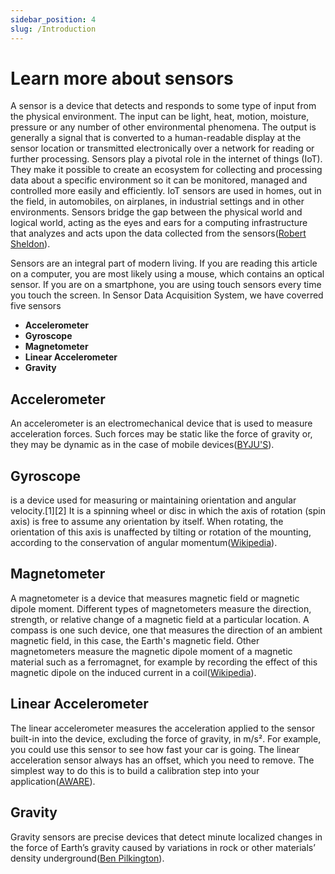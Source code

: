 ```yaml
---
sidebar_position: 4
slug: /Introduction
---
```

# Learn more about sensors
A sensor is a device that detects and responds to some type of input from the physical environment. The input can be light, heat, motion, moisture, pressure or any number of other environmental phenomena. The output is generally a signal that is converted to a human-readable display at the sensor location or transmitted electronically over a network for reading or further processing.
Sensors play a pivotal role in the internet of things (IoT). They make it possible to create an ecosystem for collecting and processing data about a specific environment so it can be monitored, managed and controlled more easily and efficiently. IoT sensors are used in homes, out in the field, in automobiles, on airplanes, in industrial settings and in other environments. Sensors bridge the gap between the physical world and logical world, acting as the eyes and ears for a computing infrastructure that analyzes and acts upon the data collected from the sensors([Robert Sheldon](https://www.techtarget.com/whatis/definition/sensor)). 

Sensors are an integral part of modern living. If you are reading this article on a computer, you are most likely using a mouse, which contains an optical sensor. If you are on a smartphone, you are using touch sensors every time you touch the screen.
In Sensor Data Acquisition System, we have coverred five sensors
 - **Accelerometer** 
 - **Gyroscope** 
 - **Magnetometer**
 - **Linear Accelerometer**
 - **Gravity**
## Accelerometer

An accelerometer is an electromechanical device that is used to measure acceleration forces. Such forces may be static like the force of gravity or, they may be dynamic as in the case of mobile devices([BYJU'S](https://byjus.com/physics/accelerometer/)).
<!-- 
#### Accelerometer in smart devices
The accelerometer in smartphone measures the linear acceleration of the device. When at rest position in whatever orientation, the figure represents the force of gravity active on the device at the same time it also measures the acceleration on the X and Y axis which will be zero.
It detects changes in the orientation and accordingly rotates the mobile screen. Basically, it helps your smartphone know up form down. -->


## Gyroscope

is a device used for measuring or maintaining orientation and angular velocity.[1][2] It is a spinning wheel or disc in which the axis of rotation (spin axis) is free to assume any orientation by itself. When rotating, the orientation of this axis is unaffected by tilting or rotation of the mounting, according to the conservation of angular momentum([Wikipedia](https://en.wikipedia.org/wiki/Gyroscope)).

<!-- #### Gyroscope in smart devices

Gyroscope Sensors have become an indispensable part of smartdevices these days. All the games which we play using motion senses are because of the gyroscope sensor. One of the best examples is the very popular Pokemon Go game which is completely based on the principle of gyroscopic sensors. We also need a gyroscope to view 360-degree videos on our mobile phones. -->

## Magnetometer

A magnetometer is a device that measures magnetic field or magnetic dipole moment. Different types of magnetometers measure the direction, strength, or relative change of a magnetic field at a particular location. A compass is one such device, one that measures the direction of an ambient magnetic field, in this case, the Earth's magnetic field. Other magnetometers measure the magnetic dipole moment of a magnetic material such as a ferromagnet, for example by recording the effect of this magnetic dipole on the induced current in a coil([Wikipedia](https://en.wikipedia.org/wiki/Magnetometer)).

<!-- #### Magnetometer in smart devices

The magnetometer sensor in a device detects the magnetic orientation of the device in relation to the X, Y and Z axes in relation to the real world north direction beside electromagnetic field EMF. -->
## Linear Accelerometer
The linear accelerometer measures the acceleration applied to the sensor built-in into the device, excluding the force of gravity, in m/s². For example, you could use this sensor to see how fast your car is going. The linear acceleration sensor always has an offset, which you need to remove. The simplest way to do this is to build a calibration step into your application([AWARE](https://awareframework.com/linear-accelerometer/)).

## Gravity
Gravity sensors are precise devices that detect minute localized changes in the force of Earth’s gravity caused by variations in rock or other materials’ density underground([Ben Pilkington](https://www.azosensors.com/article.aspx?ArticleID=2482#:~:text=Gravity%20sensors%20are%20precise%20devices,greater%20detail%20than%20ever%20before.)).
